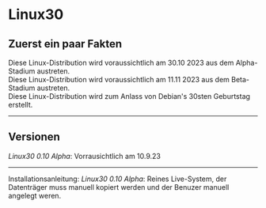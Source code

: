 Linux30
=======
Zuerst ein paar Fakten
----------------------
Diese Linux-Distribution wird voraussichtlich am 30.10 2023 aus dem Alpha-Stadium austreten.  
Diese Linux-Distribution wird voraussichtlich am 11.11 2023 aus dem Beta-Stadium austreten.  
Diese Linux-Distribution wird zum Anlass von Debian's 30sten Geburtstag erstellt.  

---
Versionen
---------
_Linux30 0.10 Alpha_: Vorrausichtlich am 10.9.23

---
Installationsanleitung:
_Linux30 0.10 Alpha_: Reines Live-System, der Datenträger muss manuell kopiert werden und der Benuzer manuell angelegt weren.


